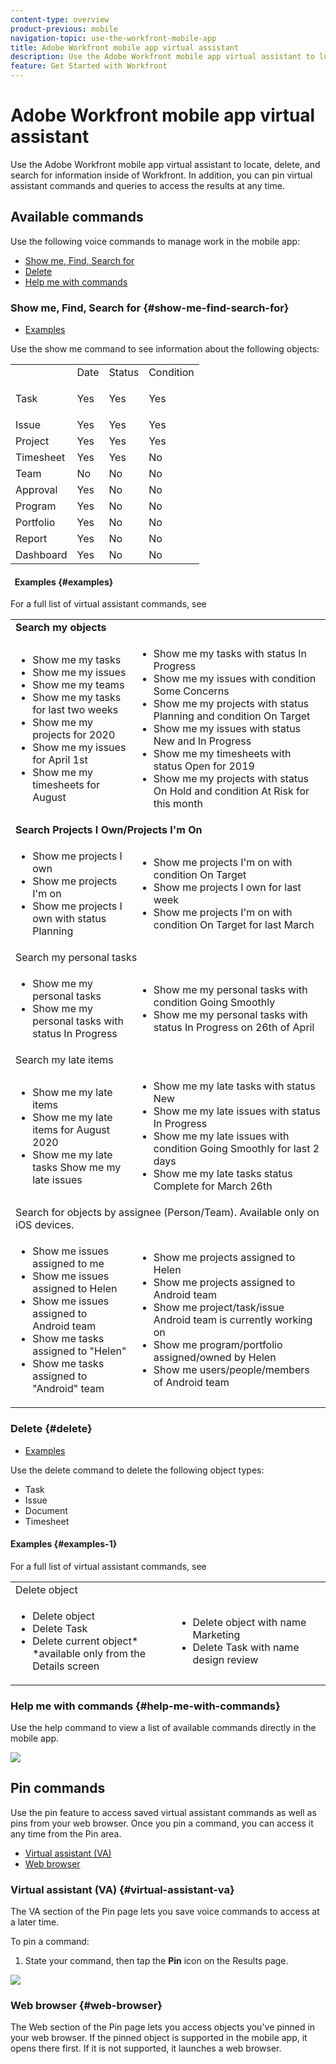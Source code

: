 ```yaml
---
content-type: overview
product-previous: mobile
navigation-topic: use-the-workfront-mobile-app
title: Adobe Workfront mobile app virtual assistant
description: Use the Adobe Workfront mobile app virtual assistant to locate, delete, and search for information inside of Workfront. In addition, you can pin virtual assistant commands and queries to access the results at any time.
feature: Get Started with Workfront
---
```


# Adobe Workfront mobile app virtual assistant

Use the Adobe Workfront mobile app virtual assistant to locate, delete, and search for information inside of Workfront. In addition, you can pin virtual assistant commands and queries to access the results at any time.

## Available commands

Use the following voice commands to manage work in the mobile app:

* [Show me, Find, Search for](#show-me-find-search-for) 
* [Delete](#delete) 
* [Help me with commands](#help-me-with-commands)

### Show me, Find, Search for {#show-me-find-search-for}

* [Examples](#examples)

Use the show me command to see information about the following objects:

<table style="table-layout:auto"> 
 <col> 
 <col> 
 <col> 
 <col> 
 <tbody> 
  <tr> 
   <td>&nbsp;</td> 
   <td>Date</td> 
   <td>Status</td> 
   <td>Condition</td> 
  </tr> 
  <tr> 
   <td> <p>Task</p> </td> 
   <td>Yes</td> 
   <td>Yes</td> 
   <td>Yes</td> 
  </tr> 
  <tr> 
   <td>Issue</td> 
   <td>Yes</td> 
   <td>Yes</td> 
   <td>Yes</td> 
  </tr> 
  <tr> 
   <td>Project</td> 
   <td>Yes</td> 
   <td>Yes</td> 
   <td>Yes</td> 
  </tr> 
  <tr> 
   <td>Timesheet</td> 
   <td>Yes</td> 
   <td>Yes</td> 
   <td>No</td> 
  </tr> 
  <tr> 
   <td>Team</td> 
   <td>No</td> 
   <td>No</td> 
   <td>No</td> 
  </tr> 
  <tr> 
   <td>Approval</td> 
   <td>Yes</td> 
   <td>No</td> 
   <td>No</td> 
  </tr> 
  <tr> 
   <td>Program</td> 
   <td>Yes</td> 
   <td>No</td> 
   <td>No</td> 
  </tr> 
  <tr> 
   <td>Portfolio</td> 
   <td>Yes</td> 
   <td>No</td> 
   <td>No</td> 
  </tr> 
  <tr> 
   <td>Report</td> 
   <td>Yes</td> 
   <td>No</td> 
   <td>No</td> 
  </tr> 
  <tr> 
   <td>Dashboard</td> 
   <td>Yes</td> 
   <td>No</td> 
   <td>No</td> 
  </tr> 
 </tbody> 
</table>

#### &nbsp; Examples {#examples}

For a full list of virtual assistant commands, see 

<table style="table-layout:auto"> 
 <col> 
 <col> 
 <tbody> 
  <tr> 
   <td colspan="2"><strong>Search my objects</strong> </td> 
  </tr> 
  <tr> 
   <td> 
    <ul> 
     <li>Show me my tasks</li> 
     <li> Show me my issues </li> 
     <li>Show me my teams </li> 
     <li>Show me my tasks for last two weeks </li> 
     <li>Show me my projects for 2020</li> 
     <li> Show me my issues for April 1st </li> 
     <li>Show me my timesheets for August </li> 
    </ul> </td> 
   <td> 
    <ul> 
     <li>Show me my tasks with status In Progress </li> 
     <li>Show me my issues with condition Some Concerns </li> 
     <li>Show me my projects with status Planning and condition On Target </li> 
     <li>Show me my issues with status New and In Progress </li> 
     <li>Show me my timesheets with status Open for 2019 </li> 
     <li>Show me my projects with status On Hold and condition At Risk for this month </li> 
    </ul> </td> 
  </tr> 
  <tr> 
   <td colspan="2"><strong>Search Projects I Own/Projects I'm On</strong> </td> 
  </tr> 
  <tr> 
   <td> 
    <ul> 
     <li>Show me projects I own </li> 
     <li>Show me projects I'm on </li> 
     <li>Show me projects I own with status Planning </li> 
    </ul> </td> 
   <td> 
    <ul> 
     <li>Show me projects I'm on with condition On Target </li> 
     <li>Show me projects I own for last week </li> 
     <li>Show me projects I'm on with condition On Target for last March </li> 
    </ul> </td> 
  </tr> 
  <tr> 
   <td colspan="2">Search my personal tasks</td> 
  </tr> 
  <tr> 
   <td> 
    <ul> 
     <li>Show me my personal tasks </li> 
     <li>Show me my personal tasks with status In Progress </li> 
    </ul> </td> 
   <td> 
    <ul> 
     <li>Show me my personal tasks with condition Going Smoothly </li> 
     <li>Show me my personal tasks with status In Progress on 26th of April </li> 
    </ul> </td> 
  </tr> 
  <tr> 
   <td colspan="2">Search my late items</td> 
  </tr> 
  <tr> 
   <td> 
    <ul> 
     <li>Show me my late items </li> 
     <li>Show me my late items for August 2020 </li> 
     <li>Show me my late tasks Show me my late issues </li> 
    </ul> </td> 
   <td> 
    <ul> 
     <li>Show me my late tasks with status New </li> 
     <li>Show me my late issues with status In Progress </li> 
     <li>Show me my late issues with condition Going Smoothly for last 2 days </li> 
     <li>Show me my late tasks status Complete for March 26th </li> 
    </ul> </td> 
  </tr> 
  <tr> 
   <td colspan="2">Search for objects by assignee (Person/Team). Available only on iOS devices.</td> 
  </tr> 
  <tr> 
   <td> 
    <ul> 
     <li>Show me issues assigned to me </li> 
     <li>Show me issues assigned to Helen </li> 
     <li>Show me issues assigned to Android team </li> 
     <li>Show me tasks assigned to "Helen" </li> 
     <li>Show me tasks assigned to "Android" team </li> 
    </ul> </td> 
   <td> 
    <ul> 
     <li>Show me projects assigned to Helen </li> 
     <li>Show me projects assigned to Android team </li> 
     <li>Show me project/task/issue Android team is currently working on </li> 
     <li>Show me program/portfolio assigned/owned by Helen </li> 
     <li>Show me users/people/members of Android team </li> 
    </ul> </td> 
  </tr> 
 </tbody> 
</table>

### Delete  {#delete}

* [Examples](#examples)

Use the delete command to delete the following object types:

* Task
* Issue
* Document
* Timesheet

#### Examples {#examples-1}

For a full list of virtual assistant commands, see 

<table style="table-layout:auto"> 
 <col> 
 <col> 
 <tbody> 
  <tr> 
   <td colspan="2">Delete object</td> 
  </tr> 
  <tr> 
   <td> 
    <ul> 
     <li>Delete object</li> 
     <li>Delete Task</li> 
     <li>Delete current object*<br>*available only from the Details screen</li> 
    </ul> </td> 
   <td> 
    <ul> 
     <li>Delete object with name Marketing</li> 
     <li>Delete Task with name design review</li> 
    </ul> </td> 
  </tr> 
 </tbody> 
</table>

### Help me with commands {#help-me-with-commands}

Use the help command to view a list of available commands directly in the mobile app.

![](assets/help-with-va-350x725.png)

## Pin commands

Use the pin feature to access saved virtual assistant commands as well as pins from your web browser. Once you pin a command, you can access it any time from the Pin area.

* [Virtual assistant (VA)](#virtual-assistant-va) 
* [Web browser](#web-browser)

### Virtual assistant (VA) {#virtual-assistant-va}

The VA section of the Pin page lets you save voice commands to access at a later time.

To pin a command:

1. State your command, then tap the **Pin** icon on the Results page.

![](assets/pin-and-save-query--350x285.png)

### Web browser {#web-browser}

The Web section of the Pin page lets you access objects you've pinned in your web browser. If the pinned object is supported in the mobile app, it opens there first. If it is not supported, it launches a web browser.
